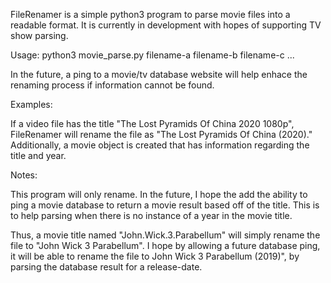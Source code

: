 FileRenamer is a simple python3 program to parse movie files into a readable format. It is currently in development with hopes of supporting TV show parsing.

Usage: python3 movie_parse.py filename-a filename-b filename-c ...

In the future, a ping to a movie/tv database website will help enhace the renaming process if information cannot be found.

Examples:

If a video file has the title "The Lost Pyramids Of China 2020 1080p", FileRenamer will rename the file as "The Lost Pyramids Of China (2020)." Additionally, a movie object is created that has information regarding the title and year.

Notes:

This program will only rename. In the future, I hope the add the ability to ping a movie database to return a movie result based off of the title. This is to help parsing when there is no instance of a year in the movie title.

Thus, a movie title named "John.Wick.3.Parabellum" will simply rename the file to "John Wick 3 Parabellum". I hope by allowing a future database ping, it will be able to rename the file to John Wick 3 Parabellum (2019)", by parsing the database result for a release-date.
